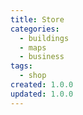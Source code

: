 ```yaml
---
title: Store
categories:
  - buildings
  - maps
  - business
tags:
  - shop
created: 1.0.0
updated: 1.0.0
---
```

